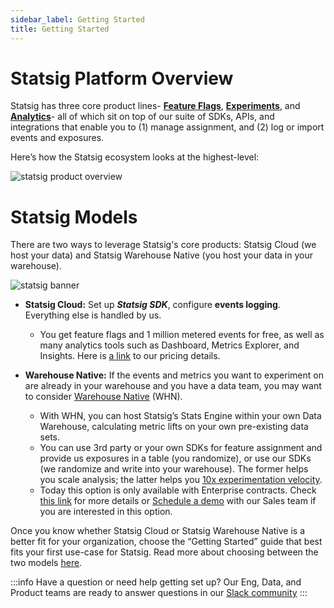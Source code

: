 ```yaml
---
sidebar_label: Getting Started
title: Getting Started
---
```


# Statsig Platform Overview
Statsig has three core product lines- [**Feature Flags**](/feature-flags/working-with), [**Experiments**](/experiments-plus), and [**Analytics**](/product-analytics/overview)- all of which sit on top of our suite of SDKs, APIs, and integrations that enable you to (1) manage assignment, and (2) log or import events and exposures. 

Here’s how the Statsig ecosystem looks at the highest-level: 

<img src="/img/products_overview_light.png" alt="statsig product overview"/>

# Statsig Models 
There are two ways to leverage Statsig's core products: Statsig Cloud (we host your data) and Statsig Warehouse Native (you host your data in your warehouse). 

<img src="/img/statsig_banner_light.png" alt="statsig banner"/>

- **Statsig Cloud:** Set up ***Statsig SDK***, configure **events logging**. Everything else is handled by us.
    - You get feature flags and 1 million metered events for free, as well as many analytics tools such as Dashboard, Metrics Explorer, and Insights. Here is [a link](https://www.statsig.com/pricing) to our pricing details.
      
- **Warehouse Native:** If the events and metrics you want to experiment on are already in your warehouse and you have a data team, you may want to consider [Warehouse Native](https://docs.statsig.com/statsig-warehouse-native/introduction) (WHN).
    - With WHN, you can host Statsig’s Stats Engine within your own Data Warehouse, calculating metric lifts on your own pre-existing data sets.
    - You can use 3rd party or your own SDKs for feature assignment and provide us exposures in a table (you randomize), or use our SDKs (we randomize and write into your warehouse). The former helps you scale analysis; the latter helps you [10x experimentation velocity](https://www.statsig.com/blog/features-to-10x-experiment-velocity).
    - Today this option is only available with Enterprise contracts. Check [this link](https://docs.statsig.com/statsig-warehouse-native/introduction) for more details or [Schedule a demo](https://www.statsig.com/contact/demo) with our Sales team if you are interested in this option.
 

Once you know whether Statsig Cloud or Statsig Warehouse Native is a better fit for your organization, choose the “Getting Started” guide that best fits your first use-case for Statsig. Read more about choosing between the two models [here](https://statsig.com/blog/deciding-cloud-hosted-versus-warehouse-native-experimentation-platforms).

:::info
Have a question or need help getting set up? Our Eng, Data, and Product teams are ready to answer questions in our [Slack community](https://www.statsig.com/slack)
:::
